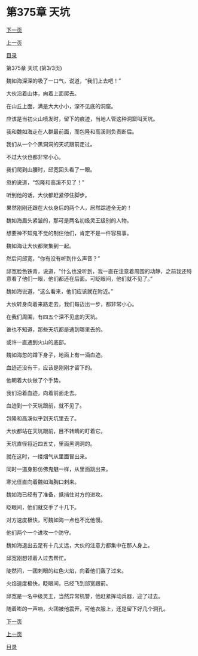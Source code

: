 <h1>第375章    天坑</h1>
            <div><p><a href="./1125_%E7%AC%AC376%E7%AB%A0_%E7%99%BE%E7%82%BC%E7%81%AB.md">下一页</a></p><p><a href="./1123_%E7%AC%AC375%E7%AB%A0_%E5%A4%A9%E5%9D%91.md">上一页</a></p><p><a href="../">目录</a></p></div>
            <div><p>第375章    天坑 (第3/3页)</p><p>魏如海深深的吸了一口气，说道，“我们上去吧！”</p><p>大伙沿着山体，向着上面爬去。</p><p>在山丘上面，满是大大小小，深不见底的洞窟。</p><p>应该是当初火山喷发时，留下的痕迹，当地人管这种洞窟叫天坑。</p><p>我和魏如海走在人群最前面，而包隆和高溪则负责断后。</p><p>我们从一个个黑洞洞的天坑跟前走过。</p><p>不过大伙也都非常小心。</p><p>我们爬到山腰时，邱宽回头看了一眼。</p><p>忽的说道，“包隆和高溪不见了！”</p><p>听到他的话，大伙都赶紧停住脚步。</p><p>果然刚刚还跟在大伙身后的两个人，居然踪迹全无的！</p><p>魏如海眉头紧皱的，那可是两名初级灵王级别的人物。</p><p>想要神不知鬼不觉的制住他们，肯定不是一件容易事。</p><p>魏如海让大伙都聚集到一起。</p><p>然后问邱宽，“你有没有听到什么声音？”</p><p>邱宽脸色铁青，说道，“什么也没听到，我一直在注意着周围的动静，之前我还特意看了他们一眼，他们都还在后面。可眨眼间，他们就不见了。”</p><p>魏如海说道，“这么看来，他们应该就在附近。”</p><p>大伙转身向着来路走去，我们每迈出一步，都非常小心。</p><p>在我们周围，有四五个深不见底的天坑。</p><p>谁也不知道，那些天坑都是通到哪里去的。</p><p>或许一直通到火山的底部。</p><p>魏如海忽的蹲下身子，地面上有一滴血迹。</p><p>血迹还没有干，应该是刚刚才留下的。</p><p>他朝着大伙做了个手势。</p><p>我们沿着血迹，向着前面走去。</p><p>血迹到一个天坑跟前，就不见了。</p><p>包隆和高溪似乎到天坑里去了。</p><p>大伙都站在天坑跟前，目不转睛的盯着它。</p><p>天坑直径将近四五丈，里面黑洞洞的。</p><p>就在这时，一缕烟气从里面冒出来。</p><p>同时一道身影仿佛鬼魅一样，从里面跳出来。</p><p>寒光径直向着魏如海胸口刺来。</p><p>魏如海已经有了准备，抵挡住对方的进攻。</p><p>眨眼间，他们就交手了十几下。</p><p>对方速度极快，可魏如海一点也不比他慢。</p><p>他们两个一个进攻一个防守。</p><p>魏如海退出去足有十几丈远，大伙的注意力都集中在那人身上。</p><p>邱宽刚想领着人过去帮忙。</p><p>陡然间，一团刺眼的红色火焰，向着他们轰了过来。</p><p>火焰速度极快，眨眼间，已经飞到邱宽跟前。</p><p>邱宽是一名中级灵王，当然异常机警，他赶紧挥动兵器，迎了过去。</p><p>随着嘭的一声响，火团被他震开，可他衣服上，还是留下好几个洞孔。</p></div>
            <div><p><a href="./1125_%E7%AC%AC376%E7%AB%A0_%E7%99%BE%E7%82%BC%E7%81%AB.md">下一页</a></p><p><a href="./1123_%E7%AC%AC375%E7%AB%A0_%E5%A4%A9%E5%9D%91.md">上一页</a></p><p><a href="../">目录</a></p></div>